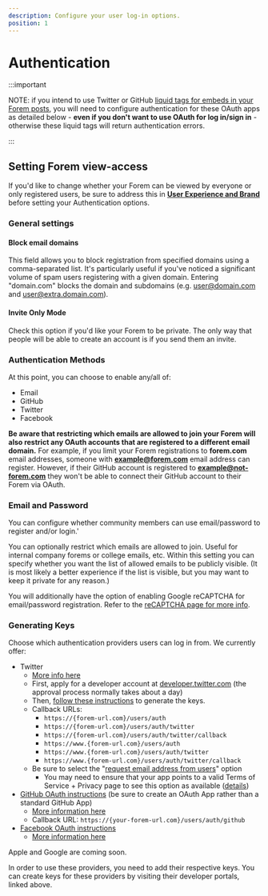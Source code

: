 ```yaml
---
description: Configure your user log-in options.
position: 1
---
```


# Authentication

:::important

NOTE: if you intend to use Twitter or GitHub [liquid tags for embeds in your Forem posts](https://developers.forem.com/frontend/liquid-tags), you will need to configure authentication for these OAuth apps as detailed below - **even if you don't want to use OAuth for log in/sign in** - otherwise these liquid tags will return authentication errors.

:::


## Setting Forem view-access

If you'd like to change whether your Forem can be viewed by everyone or only registered users, be sure to address this in [**User Experience and Brand**](https://admin.forem.com/docs/advanced-customization/config/user-experience-and-brand) before setting your Authentication options.

###  General settings

#### Block email domains

This field allows you to block registration from specified domains using a comma-separated list. It's particularly useful if you've noticed a significant volume of spam users registering with a given domain. Entering "domain.com" blocks the domain and subdomains (e.g. user@domain.com and user@extra.domain.com).

#### Invite Only Mode

Check this option if you'd like your Forem to be private. The only way that people will be able to create an account is if you send them an invite.

### Authentication Methods

At this point, you can choose to enable any/all of:

- Email
- GitHub
- Twitter
- Facebook

**Be aware that restricting which emails are allowed to join your Forem will also restrict any OAuth accounts that are registered to a different email domain.** For example, if you limit your Forem registrations to **forem.com** email addresses, someone with **example@forem.com** email address can register. However, if their GitHub account is registered to **example@not-forem.com** they won't be able to connect their GitHub account to their Forem via OAuth.

### Email and Password

You can configure whether community members can use email/password to register and/or login.'

You can optionally restrict which emails are allowed to join. Useful for internal company forems or college emails, etc. Within this setting you can specify whether you want the list of allowed emails to be publicly visible. \(It is most likely a better experience if the list is visible, but you may want to keep it private for any reason.\) 

You will additionally have the option of enabling Google reCAPTCHA for email/password registration. Refer to the [reCAPTCHA page for more info](/docs/advanced-customization/config/google-recaptcha).

### Generating Keys

Choose which authentication providers users can log in from. We currently offer:

- Twitter
  - [More info here](https://docs.forem.com/backend/auth-twitter/)
  - First, apply for a developer account at [developer.twitter.com](http://developer.twitter.com/) \(the approval process normally takes about a day\)
  - Then, [follow these instructions](https://developer.twitter.com/en/docs/authentication/guides/log-in-with-twitter) to generate the keys.
  - Callback URLs:
    - `https://{forem-url.com}/users/auth`
    - `https://{forem-url.com}/users/auth/twitter`
    - `https://{forem-url.com}/users/auth/twitter/callback`
    - `https://www.{forem-url.com}/users/auth`
    - `https://www.{forem-url.com}/users/auth/twitter`
    - `https://www.{forem-url.com}/users/auth/twitter/callback`
  - Be sure to select the "[request email address from users](https://user-images.githubusercontent.com/22895284/51078803-9a9a2700-16bb-11e9-8f27-dbfe04b52031.png)" option
    - You may need to ensure that your app points to a valid Terms of Service + Privacy page to see this option as available \([details](https://developer.twitter.com/en/docs/apps/app-permissions)\)
- [GitHub OAuth instructions](https://docs.github.com/en/developers/apps/creating-an-oauth-app) (be sure to create an OAuth App rather than a standard GitHub App)
  - [More information here](https://docs.forem.com/backend/auth-github/)
  - Callback URL: `https://{your-forem-url.com}/users/auth/github`
- [Facebook OAuth instructions](https://developers.facebook.com/docs/apps)
  - [More information here](https://docs.forem.com/backend/auth-facebook/)

Apple and Google are coming soon.

In order to use these providers, you need to add their respective keys. You can create keys for these providers by visiting their developer portals, linked above.
